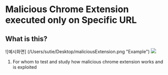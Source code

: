 
# Malicious Chrome Extension executed only on Specific URL

## What is this?
![예시화면] (/Users/sutie/Desktop/maliciousExtension.png "Example")
<img src="/Users/sutie/Desktop/maliciousExtension.png">

1. For whom to test and study how malicious chrome extension works and is exploited





